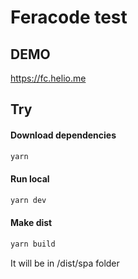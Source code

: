 # Feracode test

## DEMO
https://fc.helio.me

## Try
#### Download dependencies

```bash
yarn
```

#### Run local

```bash
yarn dev
```

#### Make dist

```bash
yarn build
```
It will be in /dist/spa folder
